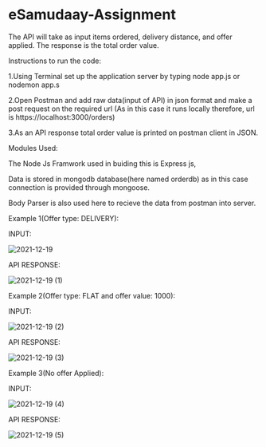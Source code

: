 # eSamudaay-Assignment
The API will take as input items ordered, delivery distance, and offer applied. The response is the total order value.

Instructions to run the code: 

1.Using Terminal set up the application server by typing node app.js or nodemon app.s

2.Open Postman and add raw data(input of API) in json format and make a post request on the required url (As in this case it runs locally therefore, url is https://localhost:3000/orders)

3.As an API response total order value is printed on postman client in JSON.

Modules Used:

The Node Js Framwork used in buiding this is Express js, 

Data is stored in mongodb database(here named orderdb) as in this case connection is provided through mongoose.

Body Parser is also used here to recieve the data from postman into server.


Example 1(Offer type: DELIVERY):
 
 INPUT:
 
![2021-12-19](https://user-images.githubusercontent.com/94848705/146681925-0c2cdfad-2bab-495f-8d99-87fd6a621bd2.png)


 API RESPONSE:
 
![2021-12-19 (1)](https://user-images.githubusercontent.com/94848705/146681644-49e1caa4-7f07-4a04-a6d9-88165fdef16d.png)


Example 2(Offer type: FLAT and offer value: 1000):

INPUT: 

![2021-12-19 (2)](https://user-images.githubusercontent.com/94848705/146681790-116168cd-b7da-4ae0-a7dd-1349ed197c8b.png)

API RESPONSE:

![2021-12-19 (3)](https://user-images.githubusercontent.com/94848705/146681820-712ff762-7c6b-4856-a97e-6ff0a96673d4.png)


Example 3(No offer Applied):

INPUT:

![2021-12-19 (4)](https://user-images.githubusercontent.com/94848705/146681882-051c9be7-d230-427b-b477-eb16a0a25a60.png)

API RESPONSE:

![2021-12-19 (5)](https://user-images.githubusercontent.com/94848705/146681892-1735b9df-dee8-4327-a3a6-e59e3f7da32f.png)


